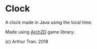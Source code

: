 # Clock

A clock made in Java using the local time.

Made using <a href="google.com">Arch2D</a> game library.

(c) Arthur Tran. 2018
